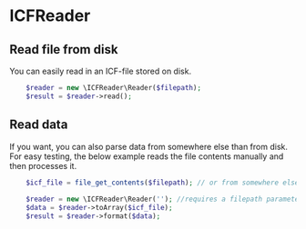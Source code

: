 # ICFReader

## Read file from disk
You can easily read in an ICF-file stored on disk.

```php
    $reader = new \ICFReader\Reader($filepath);
    $result = $reader->read();
```

## Read data
If you want, you can also parse data from somewhere else than from disk.
For easy testing, the below example reads the file contents manually and then processes it.

```php
    $icf_file = file_get_contents($filepath); // or from somewhere else.
    
    $reader = new \ICFReader\Reader(''); //requires a filepath parameter, but not required for reading in from data.
    $data = $reader->toArray($icf_file);
    $result = $reader->format($data);
```
